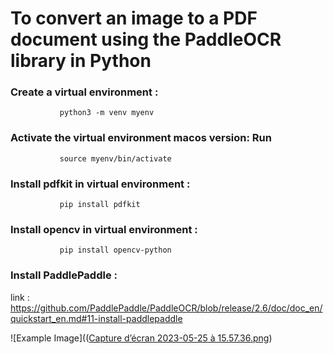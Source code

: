 # To convert an image to a PDF document using the PaddleOCR library in Python


### Create a virtual environment :

               python3 -m venv myenv
               
               
### Activate the virtual environment macos version: Run 

               source myenv/bin/activate


###  Install pdfkit in  virtual environment :
               pip install pdfkit


### Install opencv in  virtual environment :

               pip install opencv-python
           
           
### Install PaddlePaddle  : 

  link : https://github.com/PaddlePaddle/PaddleOCR/blob/release/2.6/doc/doc_en/quickstart_en.md#11-install-paddlepaddle
   
![Example Image](([Capture d’écran 2023-05-25 à 15.57.36.png](https://github.com/MohamedMeftouh21/PaddleOCR_PDF/blob/main/Capture%20d%E2%80%99e%CC%81cran%202023-05-25%20a%CC%80%2015.57.36.png))

